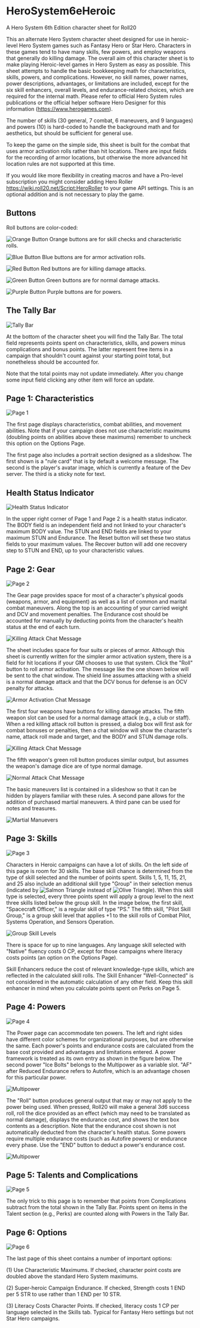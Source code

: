 # HeroSystem6eHeroic
A Hero System 6th Edition character sheet for Roll20

This an alternate Hero System character sheet designed for use in heroic-level Hero System games such as Fantasy Hero or Star Hero. Characters in these games tend to have many skills, few powers, and employ weapons that generally do killing damage. The overall aim of this character sheet is to make playing Heroic-level games in Hero System as easy as possible. This sheet attempts to handle the basic bookkeeping math for characteristics, skills, powers, and complications. However, no skill names, power names, power descriptions, advantages, or limitations are included, except for the six skill enhancers, overall levels, and endurance-related choices, which are required for the internal math. Please refer to official Hero System rules publications or the official helper software Hero Designer for this information (https://www.herogames.com).

The number of skills (30 general, 7 combat, 6 maneuvers, and 9 languages) and powers (10) is hard-coded to handle the background math and for aesthetics, but should be sufficient for general use.

To keep the game on the simple side, this sheet is built for the combat that uses armor activation rolls rather than hit locations. There are input fields for the recording of armor locations, but otherwise the more advanced hit location rules are not supported at this time.

If you would like more flexibility in creating macros and have a Pro-level subscription you might consider adding Hero Roller https://wiki.roll20.net/Script:HeroRoller to your game API settings. This is an optional addition and is not necessary to play the game. 

## Buttons
Roll buttons are color-coded:

![Orange Button](/HeroSystem6eHeroic/images/OrangeButton.png) Orange buttons are for skill checks and characteristic rolls.

![Blue Button](/HeroSystem6eHeroic/images/BlueButton.png) Blue buttons are for armor activation rolls.

![Red Button](/HeroSystem6eHeroic/images/RedButton.png) Red buttons are for killing damage attacks.

![Green Button](/HeroSystem6eHeroic/images/GreenButton.png) Green buttons are for normal damage attacks.

![Purple Button](/HeroSystem6eHeroic/images/PurpleButton.png) Purple buttons are for powers.

## The Tally Bar

![Tally Bar](/HeroSystem6eHeroic/images/TallyBar.png)

At the bottom of the character sheet you will find the Tally Bar. The total field represents points spent on characteristics, skills, and powers minus complications and bonus points. The latter represent free items in a campaign that shouldn't count against your starting point total, but nonetheless should be accounted for.

Note that the total points may not update immediately. After you change some input field clicking any other item will force an update.

## Page 1: Characteristics

![Page 1](/HeroSystem6eHeroic/images/screenshot-01-scaled.png)

The first page displays characteristics, combat abilities, and movement abilities. Note that if your campaign does not use characteristic maximums (doubling points on abilities above these maximums) remember to uncheck this option on the Options Page.

The first page also includes a portrait section designed as a slideshow. The first shown is a "rule card" that is by default a welcome message. The second is the player's avatar image, which is currently a feature of the Dev server. The third is a sticky note for text.

## Health Status Indicator

![Health Status Indicator](/HeroSystem6eHeroic/images/HealthStatus.png)

In the upper right corner of Page 1 and Page 2 is a health status indicator. The BODY field is an independent field and not linked to your character's maximum BODY value. The STUN and END fields are linked to your maximum STUN and Endurance. The Reset button will set these two status fields to your maximum values. The Recover button will add one recovery step to STUN and END, up to your characteristic values.

## Page 2: Gear

![Page 2](/HeroSystem6eHeroic/images/screenshot-02-scaled.png)

The Gear page provides space for most of a character's physical goods (weapons, armor, and equipment) as well as a list of common and marital combat maneuvers. Along the top is an accounting of your carried weight and DCV and movement penalties. The Endurance cost should be accounted for manually by deducting points from the character's health status at the end of each turn.

![Killing Attack Chat Message](/HeroSystem6eHeroic/images/encumbrance.png)

The sheet includes space for four suits or pieces of armor. Although this sheet is currently written for the simpler armor activation system, there is a field for hit locations if your GM chooses to use that system. Click the "Roll" button to roll armor activation. The message like the one shown below will be sent to the chat window. The shield line assumes attacking with a shield is a normal damage attack and that the DCV bonus for defense is an OCV penalty for attacks.

![Armor Activation Chat Message](/HeroSystem6eHeroic/images/BlueButtonChat.png)

The first four weapons have buttons for killing damage attacks. The fifth weapon slot can be used for a normal damage attack (e.g., a club or staff). When a red killing attack roll button is pressed, a dialog box will first ask for combat bonuses or penalties, then a chat window will show the character's name, attack roll made and target, and the BODY and STUN damage rolls.

![Killing Attack Chat Message](/HeroSystem6eHeroic/images/RedButtonChat.png)

The fifth weapon's green roll button produces similar output, but assumes the weapon's damage dice are of type normal damage.

![Normal Attack Chat Message](/HeroSystem6eHeroic/images/GreenButtonChat.png)

The basic maneuvers list is contained in a slideshow so that it can be hidden by players familiar with these rules. A second pane allows for the addition of purchased martial maneuvers. A third pane can be used for notes and treasures.

![Martial Manuevers](/HeroSystem6eHeroic/images/martialManuevers.png)

## Page 3: Skills

![Page 3](/HeroSystem6eHeroic/images/screenshot-03-scaled.png)

Characters in Heroic campaigns can have a lot of skills. On the left side of this page is room for 30 skills. The base skill chance is determined from the type of skill selected and the number of points spent. Skills 1, 5, 11, 15, 21, and 25 also include an additional skill type "Group" in their selection menus (indicated by ![Salmon Triangle](/HeroSystem6eHeroic/images/selectionGroup.png) instead of ![Olive Triangle](/HeroSystem6eHeroic/images/selectionStandard.png)). When this skill type is selected, every three points spent will apply a group level to the next three skills listed below the group skill. In the image below, the first skill, "Spacecraft Officer," is a regular skill of type "PS." The fifth skill, "Pilot Skill Group," is a group skill level that applies +1 to the skill rolls of Combat Pilot, Systems Operation, and Sensors Operation.

![Group Skill Levels](/HeroSystem6eHeroic/images/GroupSkillLevels.png)

There is space for up to nine languages. Any language skill selected with "Native" fluency costs 0 CP, except for those campaigns where literacy costs points (an option on the Options Page).

Skill Enhancers reduce the cost of relevant knowledge-type skills, which are reflected in the calculated skill rolls. The Skill Enhancer "Well-Connected" is not considered in the automatic calculation of any other field. Keep this skill enhancer in mind when you calculate points spent on Perks on Page 5.

## Page 4: Powers

![Page 4](/HeroSystem6eHeroic/images/screenshot-04-scaled.png)

The Power page can accommodate ten powers. The left and right sides have different color schemes for organizational purposes, but are otherwise the same. Each power's points and endurance costs are calculated from the base cost provided and advantages and limitations entered. A power framework is treated as its own entry as shown in the figure below. The second power "Ice Bolts" belongs to the Multipower as a variable slot. "AF" after Reduced Endurance refers to Autofire, which is an advantage chosen for this particular power.

![Multipower](/HeroSystem6eHeroic/images/Multipower.png)

The "Roll" button produces general output that may or may not apply to the power being used. When pressed, Roll20 will make a general 3d6 success roll, roll the dice provided as an effect (which may need to be translated as normal damage), displays the endurance cost, and shows the text box contents as a description. Note that the endurance cost shown is not automatically deducted from the character's health status. Some powers require multiple endurance costs (such as Autofire powers) or endurance every phase. Use the "END" button to deduct a power's endurance cost.

![Multipower](/HeroSystem6eHeroic/images/PurpleButtonChat.png)

## Page 5: Talents and Complications

![Page 5](/HeroSystem6eHeroic/images/screenshot-05-scaled.png)

The only trick to this page is to remember that points from Complications subtract from the total shown in the Tally Bar. Points spent on items in the Talent section (e.g., Perks) are counted along with Powers in the Tally Bar. 

## Page 6: Options

![Page 6](/HeroSystem6eHeroic/images/screenshot-06-scaled.png)

The last page of this sheet contains a number of important options:

(1) Use Characteristic Maximums. If checked, character point costs are doubled above the standard Hero System maximums.

(2) Super-heroic Campaign Endurance. If checked, Strength costs 1 END per 5 STR to use rather than 1 END per 10 STR.

(3) Literacy Costs Character Points. If checked, literacy costs 1 CP per language selected in the Skills tab. Typical for Fantasy Hero settings but not Star Hero campaigns.
